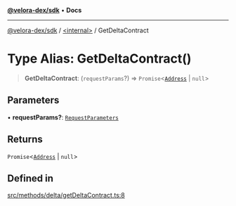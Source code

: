 [**@velora-dex/sdk**](../../README.md) • **Docs**

***

[@velora-dex/sdk](../../globals.md) / [\<internal\>](../README.md) / GetDeltaContract

# Type Alias: GetDeltaContract()

> **GetDeltaContract**: (`requestParams`?) => `Promise`\<[`Address`](../../type-aliases/Address.md) \| `null`\>

## Parameters

• **requestParams?**: [`RequestParameters`](RequestParameters.md)

## Returns

`Promise`\<[`Address`](../../type-aliases/Address.md) \| `null`\>

## Defined in

[src/methods/delta/getDeltaContract.ts:8](https://github.com/VeloraDEX/sdk/blob/master/src/methods/delta/getDeltaContract.ts#L8)
